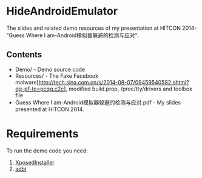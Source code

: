 HideAndroidEmulator
===================

The slides and related demo resources of my presentation at HITCON 2014-"Guess Where I am-Android模拟器躲避的检测与应对".

Contents
--------

 - Demo/ - Demo source code
 - Resources/ - The Fake Facebook malware[http://tech.sina.com.cn/s/2014-08-07/09459540582.shtml?qq-pf-to=pcqq.c2c], modified build.prop, /proc/tty/drivers and toolbox file
 - Guess Where I am-Android模拟器躲避的检测与应对.pdf - My slides presented at HITCON 2014.
 
Requirements
=================
To run the demo code you need:
1. [XposedInstaller](https://github.com/rovo89/XposedInstaller)
2. [adbi](https://github.com/crmulliner/adbi)
